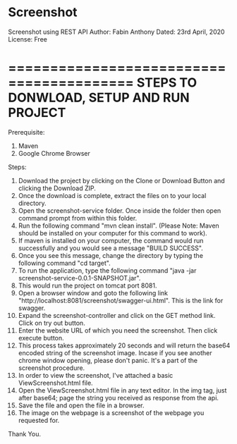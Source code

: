 # Screenshot
Screenshot using REST API
Author: Fabin Anthony
Dated: 23rd April, 2020
License: Free

=========================================
STEPS TO DONWLOAD, SETUP AND RUN PROJECT
=========================================

Prerequisite:
1. Maven
2. Google Chrome Browser

Steps:
1. Download the project by clicking on the Clone or Download Button and clicking the Download ZIP.
2. Once the download is complete, extract the files on to your local directory.
3. Open the screenshot-service folder. Once inside the folder then open command prompt from within this folder.
4. Run the following command "mvn clean install". (Please Note: Maven should be installed on your computer for this command to work).
5. If maven is installed on your computer, the command would run successfully and you would see a message "BUILD SUCCESS".
6. Once you see this message, change the directory by typing the following command "cd target".
7. To run the application, type the following command "java -jar screenshot-service-0.0.1-SNAPSHOT.jar".
8. This would run the project on tomcat port 8081.
9. Open a browser window and goto the following link "http://localhost:8081/screenshot/swagger-ui.html". This is the link for swagger.
10. Expand the screenshot-controller and click on the GET method link. Click on try out button.
11. Enter the website URL of which you need the screenshot. Then click execute button.
12. This process takes approximately 20 seconds and will return the base64 encoded string of the screenshot image. Incase if you see another chrome window opening, please don't panic. It's a part of the screenshot procedure.
13. In order to view the screenshot, I've attached a basic ViewScreenshot.html file.
14. Open the ViewScreenshot.html file in any text editor. In the img tag, just after base64; page the string you received as response from the api.
15. Save the file and open the file in a browser.
16. The image on the webpage is a screenshot of the webpage you requested for.

Thank You.



